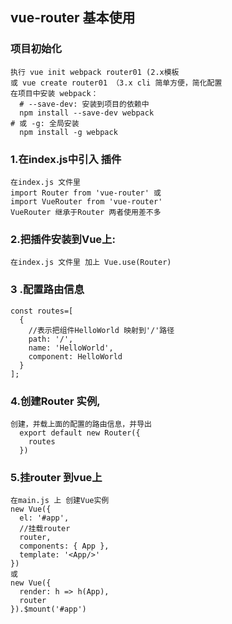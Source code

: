 ## vue-router 基本使用
### 项目初始化
    执行 vue init webpack router01 (2.x模板
    或 vue create router01 （3.x cli 简单方便，简化配置
    在项目中安装 webpack：
      # --save-dev: 安装到项目的依赖中
      npm install --save-dev webpack
    # 或 -g: 全局安装
      npm install -g webpack
### 1.在index.js中引入 插件

    在index.js 文件里
    import Router from 'vue-router' 或
    import VueRouter from 'vue-router'
    VueRouter 继承于Router 两者使用差不多

### 2.把插件安装到Vue上:

    在index.js 文件里 加上 Vue.use(Router)

### 3 .配置路由信息

    const routes=[
      {
        //表示把组件HelloWorld 映射到'/'路径
        path: '/',
        name: 'HelloWorld',
        component: HelloWorld
      }
    ];

### 4.创建Router 实例,

    创建，并载上面的配置的路由信息，并导出
      export default new Router({
        routes
      })

### 5.挂router 到vue上

    在main.js 上 创建Vue实例
    new Vue({
      el: '#app',
      //挂载router
      router,
      components: { App },
      template: '<App/>'
    })
    或
    new Vue({
      render: h => h(App),
      router
    }).$mount('#app')

